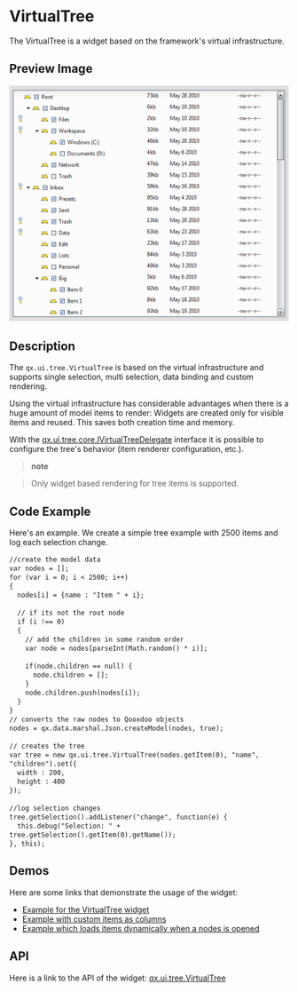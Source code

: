 # VirtualTree

The VirtualTree is a widget based on the framework's virtual
infrastructure.

## Preview Image

![virtualtree.png](virtualtree.png)

## Description

The `qx.ui.tree.VirtualTree` is based on the virtual infrastructure
and supports single selection, multi selection, data binding and
custom rendering.

Using the virtual infrastructure has considerable advantages when
there is a huge amount of model items to render: Widgets are created
only for visible items and reused. This saves both creation time and
memory.

With the [qx.ui.tree.core.IVirtualTreeDelegate](apps://apiviewer/#qx.ui.tree.core.IVirtualTreeDelegate)
         interface it is possible to configure the tree's behavior
(item renderer configuration, etc.).

> **note**

> Only widget based rendering for tree items is supported.

## Code Example

Here's an example. We create a simple tree example with 2500 items and
log each selection change.

```
//create the model data
var nodes = [];
for (var i = 0; i < 2500; i++)
{
  nodes[i] = {name : "Item " + i};

  // if its not the root node
  if (i !== 0)
  {
    // add the children in some random order
    var node = nodes[parseInt(Math.random() * i)];

    if(node.children == null) {
      node.children = [];
    }
    node.children.push(nodes[i]);
  }
}
// converts the raw nodes to Qooxdoo objects
nodes = qx.data.marshal.Json.createModel(nodes, true);

// creates the tree
var tree = new qx.ui.tree.VirtualTree(nodes.getItem(0), "name", "children").set({
  width : 200,
  height : 400
});

//log selection changes
tree.getSelection().addListener("change", function(e) {
  this.debug("Selection: " + tree.getSelection().getItem(0).getName());
}, this);
```

## Demos

Here are some links that demonstrate the usage of the widget:

-   [Example for the VirtualTree widget](apps://demobrowser/#virtual~Tree.html)
-   [Example with custom items as columns](apps://demobrowser/#virtual~Tree_Columns.html)
-   [Example which loads items dynamically when a nodes is opened](apps://demobrowser/#virtual~Tree_Dynamic.html)

## API

Here is a link to the API of the widget: [qx.ui.tree.VirtualTree](apps://apiviewer/#qx.ui.tree.VirtualTree)
